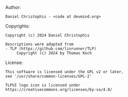 Author:
    
    Daniel Christophis - <code at devmind.org>

Copyrights:

    Copyright (c) 2024 Daniel Christophis

    Descriptions were adapted from
    - TLP (https://github.com/linrunner/TLP)
         Copyright (c) 2024 by Thomas Koch

License:

    This software is licensed under the GPL v2 or later,
    see '/usr/share/common-licenses/GPL-2'

    TLPUI logo icon is licensed under
    https://creativecommons.org/licenses/by-sa/4.0/
